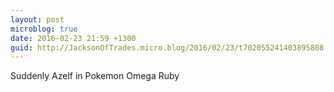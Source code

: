 ```yaml
---
layout: post
microblog: true
date: 2016-02-23 21:59 +1300
guid: http://JacksonOfTrades.micro.blog/2016/02/23/t702055241403895808.html
---
```

Suddenly Azelf in Pokemon Omega Ruby
